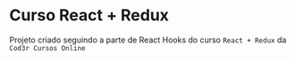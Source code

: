 # Curso React + Redux 

Projeto criado seguindo a parte de React Hooks do curso `React + Redux` da `Cod3r Cursos Online`
